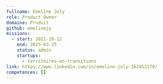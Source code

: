 ```yaml
---
fullname: Emeline Joly
role: Product Owner
domaine: Produit
github: emelinejy
missions:
  - start: 2021-10-12
    end: 2025-03-25
    status: admin
    startups:
      - territoires-en-transitions
link: https://www.linkedin.com/in/emeline-joly-162453170/
competences: []
---
```

